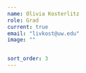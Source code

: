 ```yaml
---
name: Olivia Kosterlitz
role: Grad
current: true
email: "livkost@uw.edu"
image: ""


sort_order: 3
---
```

